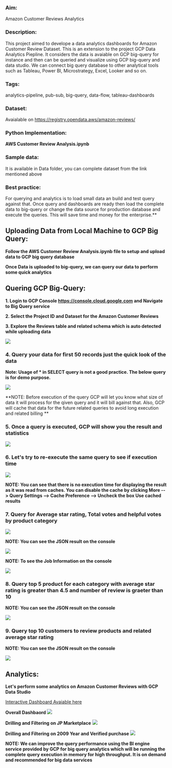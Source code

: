### Aim: 
Amazon Customer Reviews Analytics

### Description:
This project aimed to develope a data analytics dashboards for Amazon Customer Review Dataset. This is an extension to the project GCP Data Analytics Piepline. It considers the data is avaiable on GCP big-query for instance and then can be queried and visualize using GCP big-query and data studio. We can connect big query database to other analytical tools such as Tableau, Power BI, Microstrategy, Excel, Looker and so on.


### Tags: 
analytics-pipeline, pub-sub, big-query, data-flow, tableau-dashboards

### Dataset: 
Avaialable on https://registry.opendata.aws/amazon-reviews/

### Python Implementation:
**AWS Customer Review Analysis.ipynb**

### Sample data:
It is available in Data folder, you can complete dataset from the link mentioned above

### Best practice:
For querying and analytics is to load small data an build and test query against that. Once query and dashboards are ready then load the complete data to big-query or change the data source for production database and execute the queries. This will save time and money for the enterprise.**


## Uploading Data from Local Machine to GCP Big Query:
**Follow the AWS Customer Review Analysis.ipynb file to setup and upload data to GCP big query database**

**Once Data is uploaded to big-query, we can query our data to perform some quick analytics**

## Quering GCP Big-Query:

**1. Login to GCP Console https://console.cloud.google.com and Navigate to Big Query service**

**2. Select the Project ID and Dataset for the Amazon Customer Reviews**

**3. Explore the Reviews table and related schema which is auto detected while uploading data**

<img src="images/1.png">



### 4. Query your data for first 50 records just the quick look of the data

**Note: Usage of * in SELECT query is not a good practice. The below query is for demo purpose.**

<img src="images/2.png">

**NOTE: Before execution of the query GCP will let you know what size of data it will process for the qiven query and it will bill against that. Also, GCP will cache that data for the future related queries to avoid long execution and related billing **

### 5. Once a query is executed, GCP will show you the result and statistics

<img src="images/3.png">



### 6. Let's try to re-execute the same query to see if execution time

<img src="images/4.png">

**NOTE: You can see that there is no execution time for displaying the result as it was read from caches. You can disable the cache by clicking More --> Query Settings --> Cache Preference --> Uncheck the box Use cached results**



### 7. Query for Average star rating, Total votes and helpful votes by product category

<img src="images/6.png">

**NOTE: You can see the JSON result on the console**

<img src="images/7.png">

**NOTE: To see the Job Information on the console**

<img src="images/8.png">



### 8. Query top 5 product for each category with average star rating is greater than 4.5 and number of review is graeter than 10

**NOTE: You can see the JSON result on the console**

<img src="images/13.png">



### 9. Query top 10 customers to review products and related average star rating

**NOTE: You can see the JSON result on the console**

<img src="images/14.png">



## Analytics:

**Let's perform some analytics on Amazon Customer Reviews with GCP Data Studio**

[Interactive Dashboard Avaiable here](https://datastudio.google.com/embed/reporting/ac4f50d1-f071-4045-a23b-feafa9a80553/page/U6VAB)

**Overall Dashbaord**
<img src="images/18.png">



**Drilling and Filtering on JP Marketplace**
<img src="images/19.png">



**Drilling and Filtering on 2009 Year and Verified purchase**
<img src="images/20.png">

**NOTE: We can improve the query performance using the BI engine service provided by GCP for big query analytics which will be running the complete query execution in memory for high throughput. It is on demand and recommended for big data services**
